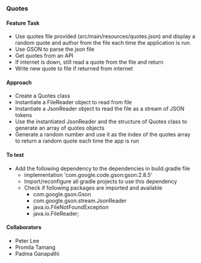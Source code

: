 ### Quotes
#### Feature Task
- Use quotes file provided (src/main/resources/quotes.json) and display a random quote and author from the file each time the application is run.
- Use GSON to parse the json file
- Get quotes from an API
- If internet is down, still read a quote from the file and return
- Write new quote to file if returned from internet

#### Approach
- Create a Quotes class
- Instantiate a FileReader object to read from file
- Instantiate a JsonReader object to read the file as a stream of JSON tokens
- Use the instantiated JsonReader and the structure of Quotes class to generate an array of quotes objects
- Generate a random number and use it as the index of the quotes array to return a random quote each time the app is run

#### To test
- Add the following dependency to the dependencies in build.gradle file
  - implementation 'com.google.code.gson:gson:2.8.5' 
  - Import/reconfigure all gradle projects to use this dependency
  - Check if following packages are imported and available
    - com.google.gson.Gson
    - com.google.gson.stream.JsonReader
    - java.io.FileNotFoundException
    - java.io.FileReader;

#### Collaborators
- Peter Lee
- Promila Tamang
- Padma Ganapathi
